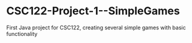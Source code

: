 # CSC122-Project-1--SimpleGames
First Java project for CSC122, creating several simple games with basic functionality
